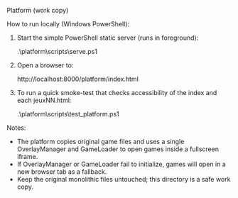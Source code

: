 Platform (work copy)

How to run locally (Windows PowerShell):

1) Start the simple PowerShell static server (runs in foreground):

   .\platform\scripts\serve.ps1

2) Open a browser to:

   http://localhost:8000/platform/index.html

3) To run a quick smoke-test that checks accessibility of the index and each jeuxNN.html:

   .\platform\scripts\test_platform.ps1

Notes:
- The platform copies original game files and uses a single OverlayManager and GameLoader to open games inside a fullscreen iframe.
- If OverlayManager or GameLoader fail to initialize, games will open in a new browser tab as a fallback.
- Keep the original monolithic files untouched; this directory is a safe work copy.
